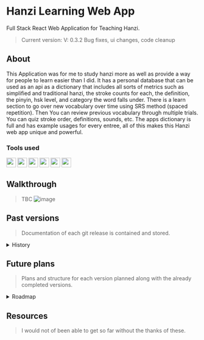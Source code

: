 # Hanzi Learning Web App
Full Stack React Web Application for Teaching Hanzi.
> Current version: V: 0.3.2 Bug fixes, ui changes, code cleanup

## About
This Application was for me to study hanzi more as well as provide a way for people to learn easier than I did. It has a personal database that can be used as an api as a dictionary that includes all sorts of metrics such as simplified and traditional hanzi, the stroke counts for each, the definition, the pinyin, hsk level, and category the word falls under. There is a learn section to go over new vocabulary over time using SRS method (spaced repetition). Then You can review previous vocabulary through multiple trials. You can quiz stroke order, definitions, sounds, etc. The apps dictionary is full and has example usages for every entree, all of this makes this Hanzi web app unique and powerful.
### Tools used
  <img src="https://github.com/EthanNgit/EthanNgit/assets/105979510/27cdb01c-696b-4c14-a2ba-ba5a595f391b" width="25">
  <img src="https://github.com/EthanNgit/EthanNgit/assets/105979510/3e50618e-743f-48ad-83ef-b66bdc23d7d3" width="25"> 
  <img src="https://github.com/EthanNgit/EthanNgit/assets/105979510/76f67321-503d-48d0-8e23-b98c5e406108" width="25"> 
  <img src="https://github.com/EthanNgit/EthanNgit/assets/105979510/cf187ce3-129f-46e4-95bf-69feb928825c" width="25">
  <img src="https://github.com/EthanNgit/EthanNgit/assets/105979510/4c810dc9-b3f9-482c-b260-3ae6a70ebb88" width="25">
  <img src="https://github.com/EthanNgit/EthanNgit/assets/105979510/99985008-ff10-40da-b45b-9db73f33b1e3" width="25">

## Walkthrough
> TBC
![image](https://github.com/EthanNgit/HanziWebApp/assets/105979510/f033511d-6731-4251-8c30-1c63ef0a16e5)

## Past versions
> Documentation of each git release is contained and stored.

<details><summary>History</summary>
   <details><summary>V4</summary>
  <ul>
  </ul>
 </details>
 <details><summary>V3</summary>
  <ul>
  </ul>
 </details>
 <details><summary>V2</summary>
  <ul>
  </ul>
 </details>
 <details><summary>V1</summary>
  <ul>
    <li> V: 0.3.1 Practice Page, bug fixes, optimization on queries and load times, new theme, strings are now localized.</li>
    <li> V: 0.2.1 SRS start and reviewing, bug fixing</li> 
    <li> V: 0.1.1 Learn Page ui</li>
    <li> V: 0.1 Base Update and dictionary api (personal)...</li>
  </ul>
 </details>
</details>

## Future plans
> Plans and structure for each version planned along with the already completed versions.

<details><summary>Roadmap</summary>
 <details><summary>V0.1</summary>
  <ul>
    <li> Setup ReactJS and NodeJs</li>
    <li> Create Login and register system</li>
    <li> Create base outline for dictionary setup</li>
    <li> Create of hanzi dictionary in sql, up to hsk1 (174 characters)</li>
    <li> Searching functionality, making dictionary usable</li>
    <li> Setup base ui for site</li>
  </ul>
 </details>
 <details><summary>V0.2</summary>
  <ul>
    <li> Create SRS system</li>
    <li> Create basic user stats</li>
    <li> Add more details to hanzi dictionary (about, sentence, etc...)</li>
    <li> Add ability to start learning new characters</li>
    <li> Review system</li>
    <li> Lesson system</li>
    <li> Start making trial lessons</li>
  </ul>
 </details>
 <details><summary>V0.3</summary>
  <ul>
    <li> Convert all text to string file for the future ability to add language support</li>
    <li> Optimize dictionary calls by making it one time global</li>
    <li> Calculate user current level</li>
    <li> Start practice systems</li>
  </ul>
 </details>
 <details><summary>V4</summary>
  <ul>
  </ul>
 </details>
 <details><summary>V5</summary>
  <ul>
  </ul>
 </details>
 <details><summary>Potential plans</summary>
  <ul>
  </ul>
 </details>
  <details><summary>Passive plans</summary>
  <ul>
 </details>
</details>

## Resources
> I would not of been able to get so far without the thanks of these.
  


